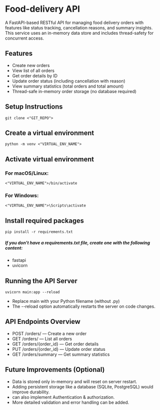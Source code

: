 # Food-delivery API

A FastAPI-based RESTful API for managing food delivery orders with features like status tracking, cancellation reasons, and summary insights. This service uses an in-memory data store and includes thread-safety for concurrent access.

## Features

- Create new orders
- View list of all orders
- Get order details by ID
- Update order status (including cancellation with reason)
- View summary statistics (total orders and total amount)
- Thread-safe in-memory order storage (no database required)

## Setup Instructions

`git clone <"GIT_REPO">`

## Create a virtual environment

`python -m venv <"VIRTUAL_ENV_NAME">`

## Activate virtual environment
### For macOS/Linux:
`<"VIRTUAL_ENV_NAME">/bin/activate`
### For Windows:
`<"VIRTUAL_ENV_NAME">\Scripts\activate`

## Install required packages

`pip install -r requirements.txt`

##### If you don’t have a requirements.txt file, create one with the following content:

- fastapi
- uvicorn

## Running the API Server

`uvicorn main:app --reload`

- Replace main with your Python filename (without .py)
- The --reload option automatically restarts the server on code changes.

## API Endpoints Overview

- POST /orders/ — Create a new order
- GET /orders/ — List all orders
- GET /orders/{order_id} — Get order details
- PUT /orders/{order_id} — Update order status
- GET /orders/summary — Get summary statistics

## Future Improvements (Optional)

- Data is stored only in-memory and will reset on server restart.
- Adding persistent storage like a database (SQLite, PostgreSQL) would improve durability.
- can also implement Authentication & authorization.
- More detailed validation and error handling can be added.

